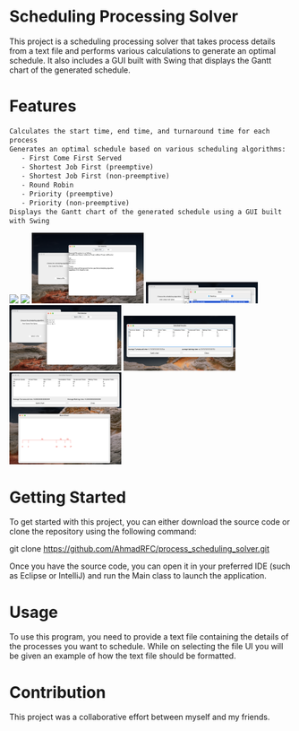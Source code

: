 # Scheduling Processing Solver

This project is a scheduling processing solver that takes process details from a text file and performs various calculations to generate an optimal schedule. It also includes a GUI built with Swing that displays the Gantt chart of the generated schedule.

# Features

    Calculates the start time, end time, and turnaround time for each process
    Generates an optimal schedule based on various scheduling algorithms:
       - First Come First Served
       - Shortest Job First (preemptive)
       - Shortest Job First (non-preemptive)
       - Round Robin
       - Priority (preemptive)
       - Priority (non-preemptive)
    Displays the Gantt chart of the generated schedule using a GUI built with Swing

<img src="images/1.png" width="200">
<img src="images/2.png" width="200">
<img src="images/3.png" width="200">
<img src="images/4.png" width="200">
<img src="images/5.png" width="200">
<img src="images/6.png" width="200">
<img src="images/7.png" width="200">


# Getting Started

To get started with this project, you can either download the source code or clone the repository using the following command:

git clone https://github.com/AhmadRFC/process_scheduling_solver.git

Once you have the source code, you can open it in your preferred IDE (such as Eclipse or IntelliJ) and run the Main class to launch the application.

# Usage

To use this program, you need to provide a text file containing the details of the processes you want to schedule. While on selecting the file UI you will be given an example of how the text file should be formatted.

# Contribution

This project was a collaborative effort between myself and my friends.
